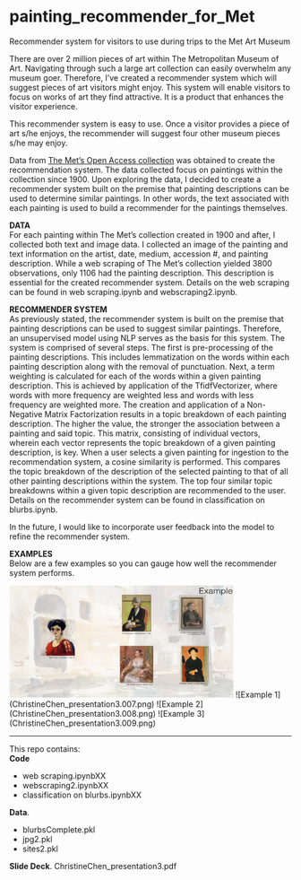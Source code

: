 # painting_recommender_for_Met
Recommender system for visitors to use during trips to the Met Art Museum

There are over 2 million pieces of art within The Metropolitan Museum of Art. Navigating through such a large art collection can easily overwhelm any museum goer. Therefore, I’ve created a recommender system which will suggest pieces of art visitors might enjoy. This system will enable visitors to focus on works of art they find attractive. It is a product that enhances the visitor experience. 

This recommender system is easy to use. Once a visitor provides a piece of art s/he enjoys, the recommender will suggest four other museum pieces s/he may enjoy.

Data from [The Met’s Open Access collection](https://www.metmuseum.org/art/collection/search#!?q=&perPage=20&sortBy=Relevance&sortOrder=asc&offset=0&pageSize=0) was obtained to create the recommendation system. The data collected focus on paintings within the collection since 1900. Upon exploring the data, I decided to create a recommender system built on the premise that painting descriptions can be used to determine similar paintings. In other words, the text associated with each painting is used to build a recommender for the paintings themselves.

**DATA**  
For each painting within The Met’s collection created in 1900 and after, I collected both text and image data. I collected an image of the painting and text information on the artist, date, medium, accession #, and painting description. While a web scraping of The Met’s collection yielded 3800 observations, only 1106 had the painting description. This description is essential for the created recommender system. Details on the web scraping can be found in web scraping.ipynb and webscraping2.ipynb.

**RECOMMENDER SYSTEM**  
As previously stated, the recommender system is built on the premise that painting descriptions can be used to suggest similar paintings. Therefore, an unsupervised model using NLP serves as the basis for this system. The system is comprised of several steps. The first is pre-processing of the painting descriptions. This includes lemmatization on the words within each painting description along with the removal of punctuation. Next, a term weighting is calculated for each of the words within a given painting description. This is achieved by application of the TfidfVectorizer, where words with more frequency are weighted less and words with less frequency are weighted more. The creation and application of a Non-Negative Matrix Factorization results in a topic breakdown of each painting description. The higher the value, the stronger the association between a painting and said topic. This matrix, consisting of individual vectors, wherein each vector represents the topic breakdown of a given painting description, is key. When a user selects a given painting for ingestion to the recommendation system, a cosine similarity is performed. This compares the topic breakdown of the description of the selected painting to that of all other painting descriptions within the system. The top four similar topic breakdowns within a given topic description are recommended to the user. Details on the recommender system can be found in classification on blurbs.ipynb.

In the future, I would like to incorporate user feedback into the model to refine the recommender system.

**EXAMPLES**  
Below are a few examples so you can gauge how well the recommender system performs.  

<img src="https://github.com/cchen181/painting_recommender_for_Met/blob/master/ChristineChen_presentation3.007.png" width="400" height="200">
![Example 1](ChristineChen_presentation3.007.png)
![Example 2](ChristineChen_presentation3.008.png)
![Example 3](ChristineChen_presentation3.009.png)

----
This repo contains:  
 **Code**
 * web scraping.ipynbXX
 * webscraping2.ipynbXX
 * classification on blurbs.ipynbXX
 
 **Data**. 
 * blurbsComplete.pkl
 * jpg2.pkl
 * sites2.pkl
 
 **Slide Deck**. 
 ChristineChen_presentation3.pdf
 
